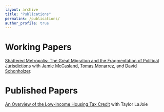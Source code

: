 ```yaml
---
layout: archive
title: "Publications"
permalink: /publications/
author_profile: true
---
```


Working Papers
======
[Shattered Metropolis: The Great Migration and the Fragmentation of Political Jurisdictions](http://academicpages.github.io/files/munis.pdf)
with [Jamie McCasland](https://sites.google.com/site/jamiemccasland/), [Tomas Monarrez](https://sites.google.com/site/tmonarrez/), and [David Schonholzer](https://www.davidschonholzer.com/).

Published Papers
======
[An Overview of the Low-Income Housing Tax Credit](http://academicpages.github.io/files/lihtc.pdf) with Taylor LaJoie
